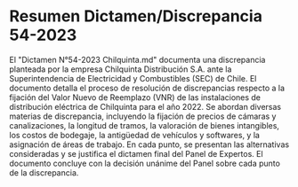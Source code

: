 # Resumen Dictamen/Discrepancia 54-2023
El "Dictamen N°54-2023 Chilquinta.md" documenta una discrepancia planteada por la empresa Chilquinta Distribución S.A. ante la Superintendencia de Electricidad y Combustibles (SEC) de Chile. El documento detalla el proceso de resolución de discrepancias respecto a la fijación del Valor Nuevo de Reemplazo (VNR) de las instalaciones de distribución eléctrica de Chilquinta para el año 2022. Se abordan diversas materias de discrepancia, incluyendo la fijación de precios de cámaras y canalizaciones, la longitud de tramos, la valoración de bienes intangibles, los costos de bodegaje, la antigüedad de vehículos y softwares, y la asignación de áreas de trabajo. En cada punto, se presentan las alternativas consideradas y se justifica el dictamen final del Panel de Expertos. El documento concluye con la decisión unánime del Panel sobre cada punto de la discrepancia.